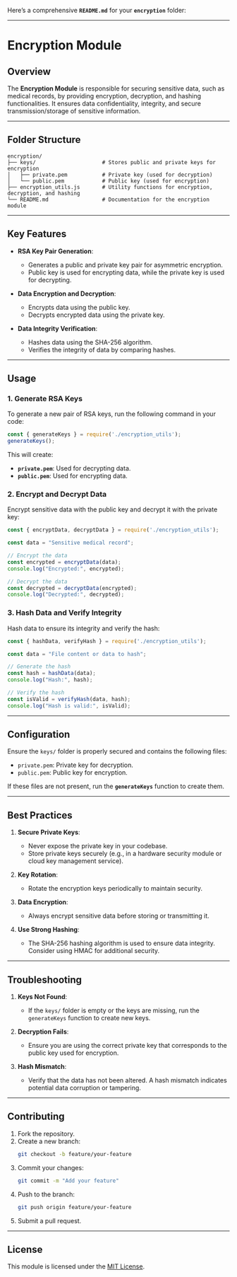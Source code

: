 Here’s a comprehensive **`README.md`** for your **`encryption`** folder:

---

# **Encryption Module**

## **Overview**

The **Encryption Module** is responsible for securing sensitive data, such as medical records, by providing encryption, decryption, and hashing functionalities. It ensures data confidentiality, integrity, and secure transmission/storage of sensitive information.

---

## **Folder Structure**

```plaintext
encryption/
├── keys/                     # Stores public and private keys for encryption
│   ├── private.pem           # Private key (used for decryption)
│   └── public.pem            # Public key (used for encryption)
├── encryption_utils.js       # Utility functions for encryption, decryption, and hashing
└── README.md                 # Documentation for the encryption module
```

---

## **Key Features**

- **RSA Key Pair Generation**:
  - Generates a public and private key pair for asymmetric encryption.
  - Public key is used for encrypting data, while the private key is used for decrypting.

- **Data Encryption and Decryption**:
  - Encrypts data using the public key.
  - Decrypts encrypted data using the private key.

- **Data Integrity Verification**:
  - Hashes data using the SHA-256 algorithm.
  - Verifies the integrity of data by comparing hashes.

---

## **Usage**

### **1. Generate RSA Keys**

To generate a new pair of RSA keys, run the following command in your code:
```javascript
const { generateKeys } = require('./encryption_utils');
generateKeys();
```

This will create:
- **`private.pem`**: Used for decrypting data.
- **`public.pem`**: Used for encrypting data.

### **2. Encrypt and Decrypt Data**

Encrypt sensitive data with the public key and decrypt it with the private key:
```javascript
const { encryptData, decryptData } = require('./encryption_utils');

const data = "Sensitive medical record";

// Encrypt the data
const encrypted = encryptData(data);
console.log("Encrypted:", encrypted);

// Decrypt the data
const decrypted = decryptData(encrypted);
console.log("Decrypted:", decrypted);
```

### **3. Hash Data and Verify Integrity**

Hash data to ensure its integrity and verify the hash:
```javascript
const { hashData, verifyHash } = require('./encryption_utils');

const data = "File content or data to hash";

// Generate the hash
const hash = hashData(data);
console.log("Hash:", hash);

// Verify the hash
const isValid = verifyHash(data, hash);
console.log("Hash is valid:", isValid);
```

---

## **Configuration**

Ensure the `keys/` folder is properly secured and contains the following files:
- `private.pem`: Private key for decryption.
- `public.pem`: Public key for encryption.

If these files are not present, run the **`generateKeys`** function to create them.

---

## **Best Practices**

1. **Secure Private Keys**:
   - Never expose the private key in your codebase.
   - Store private keys securely (e.g., in a hardware security module or cloud key management service).

2. **Key Rotation**:
   - Rotate the encryption keys periodically to maintain security.

3. **Data Encryption**:
   - Always encrypt sensitive data before storing or transmitting it.

4. **Use Strong Hashing**:
   - The SHA-256 hashing algorithm is used to ensure data integrity. Consider using HMAC for additional security.

---

## **Troubleshooting**

1. **Keys Not Found**:
   - If the `keys/` folder is empty or the keys are missing, run the `generateKeys` function to create new keys.

2. **Decryption Fails**:
   - Ensure you are using the correct private key that corresponds to the public key used for encryption.

3. **Hash Mismatch**:
   - Verify that the data has not been altered. A hash mismatch indicates potential data corruption or tampering.

---

## **Contributing**

1. Fork the repository.
2. Create a new branch:
   ```bash
   git checkout -b feature/your-feature
   ```
3. Commit your changes:
   ```bash
   git commit -m "Add your feature"
   ```
4. Push to the branch:
   ```bash
   git push origin feature/your-feature
   ```
5. Submit a pull request.

---

## **License**

This module is licensed under the [MIT License](../LICENSE).

